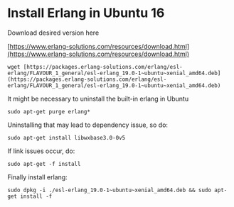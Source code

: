 # Install Erlang in Ubuntu 16

Download desired version here

[https://www.erlang-solutions.com/resources/download.html](https://www.erlang-solutions.com/resources/download.html)

    wget [https://packages.erlang-solutions.com/erlang/esl-erlang/FLAVOUR_1_general/esl-erlang_19.0-1~ubuntu~xenial_amd64.deb](https://packages.erlang-solutions.com/erlang/esl-erlang/FLAVOUR_1_general/esl-erlang_19.0-1~ubuntu~xenial_amd64.deb)

It might be necessary to uninstall the built-in erlang in Ubuntu

    sudo apt-get purge erlang*

Uninstalling that may lead to dependency issue, so do:

    sudo apt-get install libwxbase3.0-0v5

If link issues occur, do:

    sudo apt-get -f install

Finally install erlang:

    sudo dpkg -i ./esl-erlang_19.0-1~ubuntu~xenial_amd64.deb && sudo apt-get install -f
